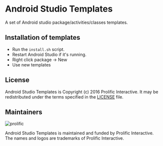 Android Studio Templates
======================================

A set of Android studio package/activities/classes templates.

Installation of templates
----------------------------

 * Run the `install.sh` script.
 * Restart Android Studio if it's running.
 * Right click package -> New
 * Use new templates

## License

Android Studio Templates is Copyright (c) 2016 Prolific Interactive. It may be redistributed under the terms specified in the [LICENSE] file.

[LICENSE]: /LICENSE

## Maintainers

![prolific](https://s3.amazonaws.com/prolificsitestaging/logos/Prolific_Logo_Full_Color.png)

Android Studio Templates is maintained and funded by Prolific Interactive. The names and logos are trademarks of Prolific Interactive.
